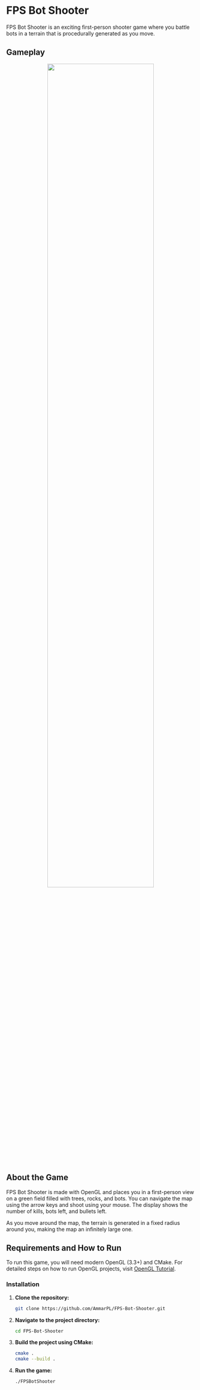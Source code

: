 # FPS Bot Shooter

FPS Bot Shooter is an exciting first-person shooter game where you battle bots in a terrain that is procedurally generated as you move.

## Gameplay

<div align="center">
  <img src="src/Gameplay.gif" width="75%">
</div>

## About the Game
FPS Bot Shooter is made with OpenGL and places you in a first-person view on a green field filled with trees, rocks, and bots. You can navigate the map using the arrow keys and shoot using your mouse. The display shows the number of kills, bots left, and bullets left.

As you move around the map, the terrain is generated in a fixed radius around you, making the map an infinitely large one.

## Requirements and How to Run
To run this game, you will need modern OpenGL (3.3+) and CMake. For detailed steps on how to run OpenGL projects, visit [OpenGL Tutorial](http://www.opengl-tutorial.org/).

### Installation

1. **Clone the repository:**
   ```sh
   git clone https://github.com/AmmarPL/FPS-Bot-Shooter.git
   ```

2. **Navigate to the project directory:**
   ```sh
   cd FPS-Bot-Shooter
   ```

3. **Build the project using CMake:**
   ```sh
   cmake .
   cmake --build .
   ```

4. **Run the game:**
   ```sh
   ./FPSBotShooter
   ```


